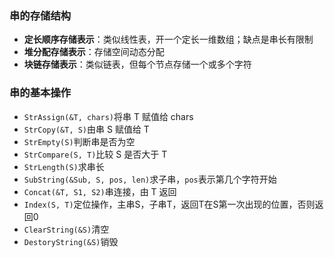 ### 串的存储结构

- **定长顺序存储表示**：类似线性表，开一个定长一维数组；缺点是串长有限制
- **堆分配存储表示**：存储空间动态分配
- **块链存储表示**：类似链表，但每个节点存储一个或多个字符

### 串的基本操作

- `StrAssign(&T, chars)`将串 T 赋值给 chars
- `StrCopy(&T, S)`由串 S 赋值给 T
- `StrEmpty(S)`判断串是否为空
- `StrCompare(S, T)`比较 S 是否大于 T
- `StrLength(S)`求串长
- `SubString(&Sub, S, pos, len)`求子串，`pos`表示第几个字符开始
- `Concat(&T, S1, S2)`串连接，由 T 返回
- `Index(S, T)`定位操作，主串S，子串T，返回T在S第一次出现的位置，否则返回0
- `ClearString(&S)`清空
- `DestoryString(&S)`销毁
